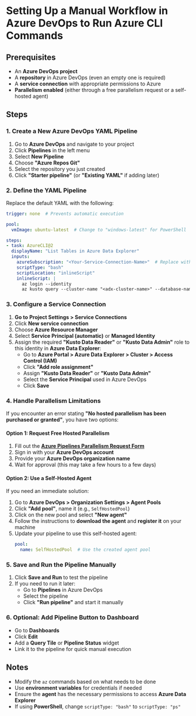 # Setting Up a Manual Workflow in Azure DevOps to Run Azure CLI Commands

## Prerequisites
- An **Azure DevOps project**
- A **repository** in Azure DevOps (even an empty one is required)
- A **service connection** with appropriate permissions to Azure
- **Parallelism enabled** (either through a free parallelism request or a self-hosted agent)

## Steps

### 1. Create a New Azure DevOps YAML Pipeline
1. Go to **Azure DevOps** and navigate to your project
2. Click **Pipelines** in the left menu
3. Select **New Pipeline**
4. Choose **"Azure Repos Git"**
5. Select the repository you just created
6. Click **"Starter pipeline"** (or **"Existing YAML"** if adding later)

### 2. Define the YAML Pipeline
Replace the default YAML with the following:

```yaml
trigger: none  # Prevents automatic execution

pool:
  vmImage: ubuntu-latest  # Change to "windows-latest" for PowerShell

steps:
- task: AzureCLI@2
  displayName: "List Tables in Azure Data Explorer"
  inputs:
    azureSubscription: "<Your-Service-Connection-Name>"  # Replace with your service connection name
    scriptType: "bash"
    scriptLocation: "inlineScript"
    inlineScript: |
      az login --identity
      az kusto query --cluster-name "<adx-cluster-name>" --database-name "<database-name>" --query "Tables | project TableName"
```

### 3. Configure a Service Connection
1. **Go to** **Project Settings > Service Connections**
2. Click **New service connection**
3. Choose **Azure Resource Manager**
4. Select **Service Principal (automatic)** or **Managed Identity**
5. Assign the required **"Kusto Data Reader"** or **"Kusto Data Admin"** role to this identity in **Azure Data Explorer**:
   - Go to **Azure Portal > Azure Data Explorer > Cluster > Access Control (IAM)**
   - Click **"Add role assignment"**
   - Assign **"Kusto Data Reader"** or **"Kusto Data Admin"**
   - Select the **Service Principal** used in Azure DevOps
   - Click **Save**

### 4. Handle Parallelism Limitations
If you encounter an error stating **"No hosted parallelism has been purchased or granted"**, you have two options:

#### **Option 1: Request Free Hosted Parallelism**
1. Fill out the **[Azure Pipelines Parallelism Request Form](https://aka.ms/azpipelines-parallelism-request)**
2. Sign in with your **Azure DevOps account**
3. Provide your **Azure DevOps organization name**
4. Wait for approval (this may take a few hours to a few days)

#### **Option 2: Use a Self-Hosted Agent**
If you need an immediate solution:
1. Go to **Azure DevOps > Organization Settings > Agent Pools**
2. Click **"Add pool"**, name it (e.g., `SelfHostedPool`)
3. Click on the new pool and select **"New agent"**
4. Follow the instructions to **download the agent** and **register it** on your machine
5. Update your pipeline to use this self-hosted agent:
    ```yaml
    pool:
      name: SelfHostedPool  # Use the created agent pool
    ```

### 5. Save and Run the Pipeline Manually
1. Click **Save and Run** to test the pipeline
2. If you need to run it later:
   - Go to **Pipelines** in Azure DevOps
   - Select the pipeline
   - Click **"Run pipeline"** and start it manually

### 6. Optional: Add Pipeline Button to Dashboard
- Go to **Dashboards**
- Click **Edit**
- Add a **Query Tile** or **Pipeline Status** widget
- Link it to the pipeline for quick manual execution

## Notes
- Modify the `az` commands based on what needs to be done
- Use **environment variables** for credentials if needed
- Ensure the **agent** has the necessary permissions to access **Azure Data Explorer**
- If using **PowerShell**, change `scriptType: "bash"` to `scriptType: "ps"`
